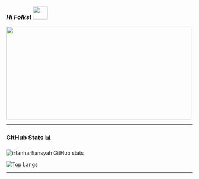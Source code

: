 ### ***Hi Folks***! <img src="https://user-images.githubusercontent.com/71871211/128218014-e4ee2b40-54dd-4ccd-99eb-2439f2f7adf7.gif" width="40" height="35"/>
<img src="https://user-images.githubusercontent.com/71871211/128297645-fccc3e34-da70-40b3-8365-18849c1c165a.gif" width="500" height="250" />

 ------------------------------------------------------------------
 
### GitHub Stats 📊
 ![irfanharfiansyah GitHub stats](https://github-readme-stats.vercel.app/api?username=irfanharfiansyah&theme=highcontrast&show_icons=true) 

[![Top Langs](https://github-readme-stats.vercel.app/api/top-langs/?username=irfanharfiansyah&theme=highcontrast)](https://github.com/irfanharfiansyah/github-readme-stats)
       


 ---------------------------------------------------------------------------------------------------------------------------------------------------------- 




